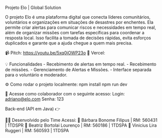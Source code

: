 Projeto Elo | Global Solution

O projeto Elo é uma plataforma digital que conecta líderes comunitários, voluntários e organizações em situações de desastres por enchentes. Ela permite criar alertas para comunicar riscos e necessidades em tempo real, além de organizar missões com tarefas específicas para coordenar a resposta local. Isso facilita a tomada de decisões rápidas, evita esforços duplicados e garante que a ajuda chegue a quem mais precisa.

📹 Pitch: https://youtu.be/5xq0jOWP23o
🌟 Vercel: 

💡 Funcionalidades
    - Recebimento de alertas em tempo real.
    - Recebimento de missões.
    - Gerenciamento de Alertas e Missões.
    - Interface separada para o voluntário e moderador.

⚙️ Como rodar o projeto localmente:
npm install
npm run dev

🚨 Acesse como colaborador com o seguinte acesso:
Login: adriano@elo.com
Senha: 123

Back-end (API em Java)
👉 

👩‍💻 Desenvolvido pelo Time Acessi:
    📍 Bárbara Bonome Filipus    | RM: 560431 | 1TDSPR
    📍 Beatriz Bortolai Lourenço | RM: 560186 | 1TDSPA
    📍 Vinicius Lira Ruggeri     | RM: 560593 | 1TDSPA